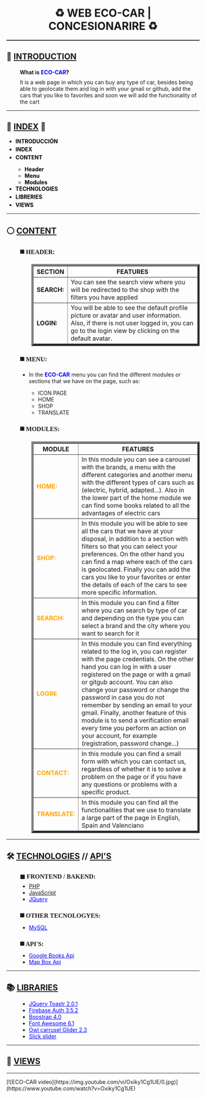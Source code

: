 <h1 align="center">​​♻️​​ WEB ECO-CAR | CONCESIONARIRE ​​​♻️​​​</h1>
<hr style="height: 2px; color:white;">
<h2 id="index">🔗​ <u>INTRODUCTION</u></h2>
<div style="margin-left: 35px;">
    <h4>What is<a style="text-decoration: none; color:black"
            href="https://github.com/Vicent29/Framework_Concessionaire_PHP_OO_MVC_jQuery.git"><b
                style="color:blue;"> ECO-CAR</b>?</a></h4>
    <p style="margin-top: -10px;">It is a web page in which you can buy any type of car, besides being able to geolocate
        them and log in with your gmail or github, add the cars that you like to favorites and soon we will add the
        functionality of the cart</p>
</div>
<hr>
<h2 id="index">📌 <u>INDEX</u> 📌</h2>
<div>
    <ul>
        <li style="margin-bottom: 4px;"><b><a style="text-decoration: none; color:black"
                    href="#index">INTRODUCCIÓN</a></b></li>
        <li style="margin-bottom: 4px;"><b><a style="text-decoration: none; color:black" href="#index">INDEX</a></b>
        </li>
        <li style="margin-bottom: 4px;"><b><a style="text-decoration: none; color:black" href="#index">CONTENT</a></b>
        </li>
        <ul>
            <li><b><a style="text-decoration: none; color:black" href="#header">Header</a></b></li>
            <li><b><a style="text-decoration: none; color:black" href="#menu">Menu</a></b></li>
            <li><b><a style="text-decoration: none; color:black" href="#modules">Modules</a></b></li>
        </ul>
        <li style="margin-bottom: 4px;"><b><a style="text-decoration: none; color:black"
                    href="#tech">TECHNOLOGIES</a></b></li>
        <li style="margin-bottom: 4px;"><b><a style="text-decoration: none; color:black" href="#lib">LIBRERIES</a></b>
        </li>
        <li style="margin-bottom: 4px;"><b><a style="text-decoration: none; color:black" href="#views">VIEWS</a></b>
        </li>
    </ul>
</div>
<hr>
<h2 id="index">⚪ <u>CONTENT</u></h2>
<div style="margin-left: 35px;">
    <h3 id="header" style="font-family: serif;"><b>◼️​ HEADER:</b></h3>
        <div style="margin-left: 30px;">
            <table border="5" style="border-collapse: collapse;">
                <tr>
                    <th>SECTION</th>
                    <th>FEATURES</th>
                </tr>
                <tr>
                    <td><b>SEARCH:</b></td>    
                    <td>You can see the search view where you will be redirected to the shop with the filters you have applied</td>
                </tr>
                <tr>
                    <td><b>LOGIN:</b></td>
                    <td>
                        You will be able to see the default profile picture or avatar and user information. Also, if there is not user logged in, you can go to the login view by clicking on the default avatar.</td>
                </tr>
            </table>
        </div>
    <h3 id="menu" style="font-family: serif;"><b>◼️​ MENU:</b></h3>
        <div>
            <ul>
                <li>In the <b style="color:blue;">ECO-CAR</b> menu you can find the different modules or sections that we have on the page, such as:</li> 
                <ul>
                    <li>ICON PAGE</li>
                    <li>HOME</li>
                    <li>SHOP</li>
                    <li>TRANSLATE</li>
                </ul>
            </ul>
        </div>
    <h3 id="modules" style="font-family: serif;"><b>◼️​ MODULES:</b></h3>
    <div style="margin-left: 30px;">
        <table border="5" style="border-collapse: collapse;">
            <tr>
                <th>MODULE</th>
                <th>FEATURES</th>
            </tr>
            <tr>
                <td style="color: orange;"><b>HOME:</b></td> 
                <td>In this module you can see a carousel with the brands, a menu with the different categories and another menu with the different types of cars such as (electric, hybrid, adapted...). Also in the lower part of the home module we can find some books related to all the advantages of electric cars</td>
            </tr>
            <tr>
                <td style="color: orange;"><b>SHOP:</b></td> 
                <td>In this module you will be able to see all the cars that we have at your disposal, in addition to a section with filters so that you can select your preferences. On the other hand you can find a map where each of the cars is geolocated. Finally you can add the cars you like to your favorites or enter the details of each of the cars to see more specific information.</td>
            </tr>
            <tr>
                <td style="color: orange;"><b>SEARCH:</b></td> 
                <td>In this module you can find a filter where you can search by type of car and depending on the type you can select a brand and the city where you want to search for it</td>
            </tr>
            <tr>
                <td style="color: orange;"><b>LOGIN:</b></td> 
                <td>In this module you can find everything related to the log in, you can register with the page credentials. On the other hand you can log in with a user registered on the page or with a gmail or gitgub account. You can also change your password or change the password in case you do not remember by sending an email to your gmail. Finally, another feature of this module is to send a verification email every time you perform an action on your account, for example (registration, password change...)</td>
            </tr>
            <tr>
                <td style="color: orange;"><b>CONTACT:</b></td> 
                <td>In this module you can find a small form with which you can contact us, regardless of whether it is to solve a problem on the page or if you have any questions or problems with a specific product.</td>
            </tr>
            <tr>
                <td style="color: orange;"><b>TRANSLATE:</b></td> 
                <td>In this module you can find all the functionalities that we use to translate a large part of the page in English, Spain and Valenciano</td>
            </tr>
        </table>
    </div>
</div>
<hr>
<h2 id="tech">🛠️ <u>TECHNOLOGIES</u> <b>//</b> <u>API'S</u></h2>
<div style="margin-left: 35px;">
    <h3 style="font-family: serif;"><b>◼​ FRONTEND / BAKEND:</b></h3>
        <ul style="margin-top: -10px;">
            <li><a href="https://www.php.net/">PHP</a></li>
            <li><a href="https://developer.mozilla.org/es/docs/Web/JavaScript">JavaScript</a></li>
            <li><a style="color: blue;" href="https://jquery.com/">JQuery</a></li>
        </ul>
    <h3 style="font-family: serif;"><b>◼️​ OTHER TECNOLOGYES:</b></h3>
        <ul style="margin-top: -10px;"> 
            <li><a style="color: blue;" href="https://www.mysql.com/">MySQL</a></li>
        </ul>
    <h3 style="font-family: serif;"><b>◼️​ API'S:</b></h3>
        <ul style="margin-top: -10px;">
            <li><a style="color: blue;" href="https://developers.google.com/books">Google Books Api</a></li>
            <li><a style="color: blue;" href="https://docs.mapbox.com/mapbox.js/api/v3.3.1/">Map Box Api</a></li>
        </ul>
</div>
<hr>
<h2 id="lib">📚 <u>LIBRARIES</u></h2>
<div style="margin-left: 35px;">
    <ul style="margin-top: -5px;">
        <li><a style="color: blue;" href="https://cdnout.com/cdn/toastr.js@2.1.1/">JQuery Toastr 2.0.1</a></li>
        <li><a style="color: blue;" href="https://console.firebase.google.com/">Firebase Auth 3.5.2</a></li>
        <li><a style="color: blue;" href="https://getbootstrap.com/docs/4.0/">Boostrap 4.0</a></li>
        <li><a style="color: blue;" href="https://fontawesome.com/">Font Awesome 6.1</a></li>
        <li><a style="color: blue;" href="https://owlcarousel2.github.io/OwlCarousel2/">Owl carrusel Glider 2.3</a></li>
        <li><a style="color: blue;" href="https://kenwheeler.github.io/slick/">Slick slider</a></li>
    </ul>
</div>
<hr>
<h2 id="views">👀 <u>VIEWS</u></h2>
<hr>
[![ECO-CAR video](https://img.youtube.com/vi/Oxiky1Cg1UE/0.jpg)](https://www.youtube.com/watch?v=Oxiky1Cg1UE)
